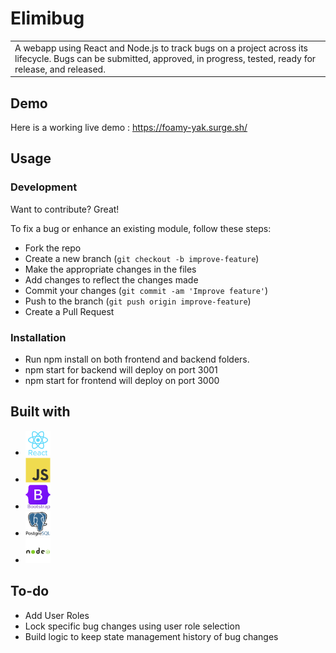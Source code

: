 # Elimibug

<table>
<tr>
<td>
  A webapp using React and Node.js to track bugs on a project across its lifecycle. Bugs can be submitted, approved, in progress, tested, ready for release, and released. 
</td>
</tr>
</table>

## Demo

Here is a working live demo : https://foamy-yak.surge.sh/

## Usage

### Development

Want to contribute? Great!

To fix a bug or enhance an existing module, follow these steps:

- Fork the repo
- Create a new branch (`git checkout -b improve-feature`)
- Make the appropriate changes in the files
- Add changes to reflect the changes made
- Commit your changes (`git commit -am 'Improve feature'`)
- Push to the branch (`git push origin improve-feature`)
- Create a Pull Request

### Installation

- Run npm install on both frontend and backend folders.
- npm start for backend will deploy on port 3001
- npm start for frontend will deploy on port 3000

## Built with

- <img src="https://github.com/devicons/devicon/blob/master/icons/react/react-original-wordmark.svg" title="React" alt="React" width="40" height="40"/>
- <img src="https://github.com/devicons/devicon/blob/master/icons/javascript/javascript-original.svg" title="JavaScript" alt="JavaScript" width="40" height="40"/>
- <img src="https://raw.githubusercontent.com/devicons/devicon/master/icons/bootstrap/bootstrap-original-wordmark.svg" title="Bootstrap" alt="Bootstrap" width="40" height="40"/>
- <img src="https://raw.githubusercontent.com/devicons/devicon/1119b9f84c0290e0f0b38982099a2bd027a48bf1/icons/postgresql/postgresql-original-wordmark.svg" title="PostgreSQL" alt="PostgreSQL" width="40" height="40"/>
- <img src="https://github.com/devicons/devicon/blob/master/icons/nodejs/nodejs-original-wordmark.svg" title="NodeJS" alt="NodeJS" width="40" height="40"/>

## To-do

- Add User Roles
- Lock specific bug changes using user role selection
- Build logic to keep state management history of bug changes
